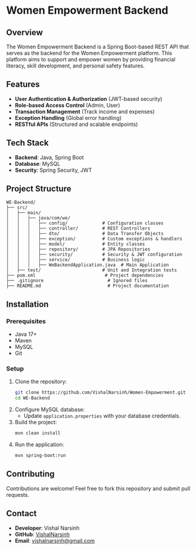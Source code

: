 # Women Empowerment Backend

## Overview
The Women Empowerment Backend is a Spring Boot-based REST API that serves as the backend for the Women Empowerment platform. This platform aims to support and empower women by providing financial literacy, skill development, and personal safety features.

## Features
- **User Authentication & Authorization** (JWT-based security)
- **Role-based Access Control** (Admin, User)
- **Transaction Management** (Track income and expenses)
- **Exception Handling** (Global error handling)
- **RESTful APIs** (Structured and scalable endpoints)

## Tech Stack
- **Backend**: Java, Spring Boot
- **Database**: MySQL
- **Security**: Spring Security, JWT

## Project Structure
```
WE-Backend/
├── src/
│   ├── main/
│   │   ├── java/com/we/
│   │   │   ├── config/             # Configuration classes
│   │   │   ├── controller/         # REST Controllers
│   │   │   ├── dto/                # Data Transfer Objects
│   │   │   ├── exception/          # Custom exceptions & handlers
│   │   │   ├── model/              # Entity classes
│   │   │   ├── repository/         # JPA Repositories
│   │   │   ├── security/           # Security & JWT configuration
│   │   │   ├── service/            # Business logic
│   │   │   ├── WeBackendApplication.java  # Main Application
│   ├── test/                       # Unit and Integration tests
├── pom.xml                          # Project dependencies
├── .gitignore                        # Ignored files
├── README.md                         # Project documentation
```

## Installation
### Prerequisites
- Java 17+
- Maven
- MySQL
- Git

### Setup
1. Clone the repository:
   ```sh
   git clone https://github.com/VishalNarsinh/Women-Empowerment.git
   cd WE-Backend
   ```
2. Configure MySQL database:
   - Update `application.properties` with your database credentials.
3. Build the project:
   ```sh
   mvn clean install
   ```
4. Run the application:
   ```sh
   mvn spring-boot:run
   ```

## Contributing
Contributions are welcome! Feel free to fork this repository and submit pull requests.


## Contact
- **Developer**: Vishal Narsinh
- **GitHub**: [VishalNarsinh](https://github.com/VishalNarsinh)
- **Email**: [vishalnarsinh@gmail.com](mailto:vishalnarsinh@gmail.com)


